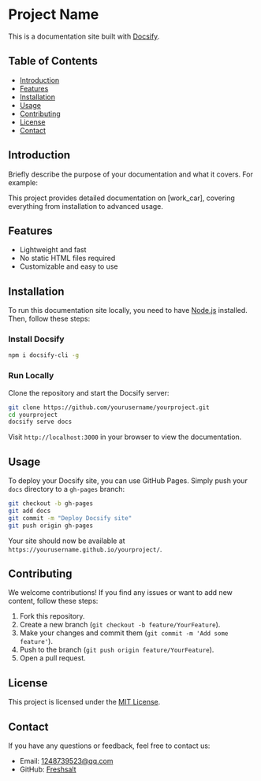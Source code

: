 
# Project Name

This is a documentation site built with [Docsify](https://docsify.js.org/).

## Table of Contents

- [Introduction](#introduction)
- [Features](#features)
- [Installation](#installation)
- [Usage](#usage)
- [Contributing](#contributing)
- [License](#license)
- [Contact](#contact)

## Introduction

Briefly describe the purpose of your documentation and what it covers. For example:

This project provides detailed documentation on [work_car], covering everything from installation to advanced usage.

## Features

- Lightweight and fast
- No static HTML files required
- Customizable and easy to use

## Installation

To run this documentation site locally, you need to have [Node.js](https://nodejs.org/) installed. Then, follow these steps:

### Install Docsify

```bash
npm i docsify-cli -g
```

### Run Locally

Clone the repository and start the Docsify server:

```bash
git clone https://github.com/yourusername/yourproject.git
cd yourproject
docsify serve docs
```

Visit `http://localhost:3000` in your browser to view the documentation.

## Usage

To deploy your Docsify site, you can use GitHub Pages. Simply push your `docs` directory to a `gh-pages` branch:

```bash
git checkout -b gh-pages
git add docs
git commit -m "Deploy Docsify site"
git push origin gh-pages
```

Your site should now be available at `https://yourusername.github.io/yourproject/`.

## Contributing

We welcome contributions! If you find any issues or want to add new content, follow these steps:

1. Fork this repository.
2. Create a new branch (`git checkout -b feature/YourFeature`).
3. Make your changes and commit them (`git commit -m 'Add some feature'`).
4. Push to the branch (`git push origin feature/YourFeature`).
5. Open a pull request.

## License

This project is licensed under the [MIT License](LICENSE).

## Contact

If you have any questions or feedback, feel free to contact us:

- Email: 1248739523@qq.com
- GitHub: [Freshsalt](https://github.com/Freshsalt)
